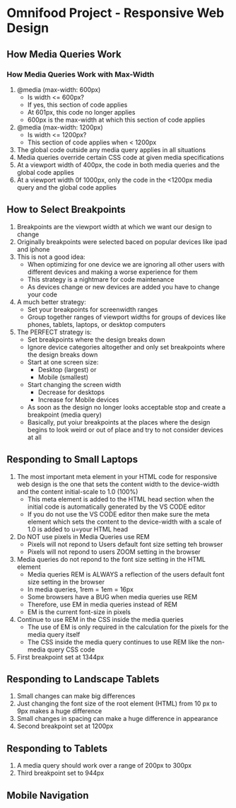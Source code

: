 # Omnifood Project - Responsive Web Design

## How Media Queries Work

### How Media Queries Work with Max-Width
1. @media (max-width: 600px)
	* Is width <= 600px?
	* If yes, this section of code applies
	* At 601px, this code no longer applies
	* 600px is the max-width at which this section of code applies
2. @media (max-width: 1200px)
	* Is width <= 1200px?
	* This section of code applies when < 1200px
3. The global code outside any media query applies in all situations
4. Media queries override certain CSS code at given media specifications
5. At a viewport width of 400px, the code in both media queries and the global code applies
6. At a viewport width 0f 1000px, only the code in the <1200px media query and the global code applies


## How to Select Breakpoints
1. Breakpoints are the viewport width at which we want our design to change
2. Originally breakpoints were selected baced on popular devices like ipad and iphone
3. This is not a good idea:
	* When optimizing for one device we are ignoring all other users with different devices and making a worse experience for them
	* This strategy is a nightmare for code maintenance
	* As devices change or new devices are added you have to change your code
4. A much better strategy:
	* Set your breakpoints for screenwidth ranges
	* Group together ranges of viewport widths for groups of devices like phones, tablets, laptops, or desktop computers
5. The PERFECT strategy is:
	* Set breakpoints where the design breaks down
	* Ignore device categories altogether and only set breakpoints where the design breaks down
	* Start at one screen size:
		+ Desktop (largest) or
		+ Mobile (smallest)
	* Start changing the screen width
		+ Decrease for desktops
		+ Increase for Mobile devices
	* As soon as the design no longer looks acceptable stop and create a breakpoint (media query)
	* Basically, put yoiur breakpoints at the places where the design begins to look weird or out of place and try to not consider devices at all
	
## Responding to Small Laptops
1. The most important meta element in your HTML code for responsive web design is the one that sets the content width to the device-width and the content initial-scale to 1.0 (100%)
	* This meta element is added to the HTML head section when the initial code is automatically generated by the VS CODE editor
	* If you do not use the VS CODE editor then make sure the meta element which sets the content to the device-width with a scale of 1.0 is added to u=your HTML head
2. Do NOT use pixels in Media Queries use REM
	* Pixels will not repond to Users default font size setting teh browser
	* Pixels will not repond to users ZOOM setting in the browser 
3. Media queries do not repond to the font size setting in the HTML element
	* Media queries REM is ALWAYS a reflection of the users default font size setting in the browser
	* In media queries, 1rem = 1em = 16px
	* Some browsers have a BUG when media queries use REM
	* Therefore, use EM in media queries instead of REM
	* EM is the current font-size in pixels
4. Continue to use REM in the CSS inside the media queries
	* The use of EM is only required in the calculation for the pixels for the media query itself
	* The CSS inside the media query continues to use REM like the non-media query CSS code
5. First breakpoint set at 1344px
	
## Responding to Landscape Tablets
1. Small changes can make big differences
2. Just changing the font size of the root element (HTML) from 10 px to 9px makes a huge difference
3. Small changes in spacing can make a huge difference in appearance
4. Second breakpoint set at 1200px

## Responding to Tablets
1. A media query should work over a range of 200px to 300px
2. Third breakpoint set to 944px

## Mobile Navigation
